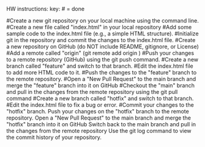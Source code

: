 HW instructions:
key: # = done

#Create a new git repository on your local machine using the command line.
#Create a new file called "index.html" in your local repository
#Add some sample code to the index.html file (e.g., a simple HTML structure).
#Initialize git in the repository and commit the changes to the index.html file.
#Create a new repository on GitHub (do NOT include README, gitignore, or License)
#Add a remote called "origin" (git remote add origin <YOUR-REPOSITORY-URL>)
#Push your changes to a remote repository (GitHub) using the git push command.
#Create a new branch called "feature" and switch to that branch.
#Edit the index.html file to add more HTML code to it.
#Push the changes to the "feature" branch to the remote repository.
#Open a "New Pull Request" to the main branch and merge the "feature" branch into it on GitHub
#Checkout the "main" branch and pull in the changes from the remote repository using the git pull command
#Create a new branch called "hotfix" and switch to that branch.
#Edit the index.html file to fix a bug or error.
#Commit your changes to the "hotfix" branch.
Push your changes on the "hotfix" branch to the remote repository.
Open a "New Pull Request" to the main branch and merge the "hotfix" branch into it on GitHub
Switch back to the main branch and pull in the changes from the remote repository
Use the git log command to view the commit history of your repository.